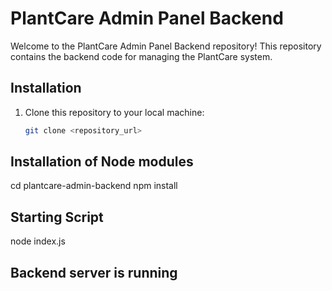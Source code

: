 # PlantCare Admin Panel Backend

Welcome to the PlantCare Admin Panel Backend repository! This repository contains the backend code for managing the PlantCare system.

## Installation

1. Clone this repository to your local machine:
   ```bash
   git clone <repository_url>


## Installation of Node modules

cd plantcare-admin-backend
npm install


## Starting Script
node index.js


## Backend server is running







   
